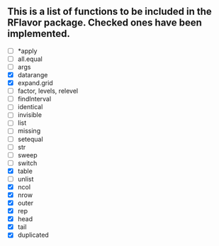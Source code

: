 ## This is a list of functions to be included in the RFlavor package. Checked ones have been implemented.

- [ ] *apply
- [ ] all.equal
- [ ] args
- [x] datarange
- [x] expand.grid
- [ ] factor, levels, relevel
- [ ] findInterval
- [ ] identical
- [ ] invisible
- [ ] list
- [ ] missing
- [ ] setequal
- [ ] str
- [ ] sweep
- [ ] switch
- [x] table
- [ ] unlist
- [x] ncol
- [x] nrow
- [x] outer
- [x] rep
- [x] head
- [x] tail
- [x] duplicated
